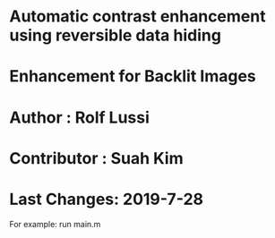 # Automatic contrast enhancement using reversible data hiding
# Enhancement for Backlit Images
# Author : Rolf Lussi
# Contributor : Suah Kim
# Last Changes: 2019-7-28

For example: 
run
main.m
